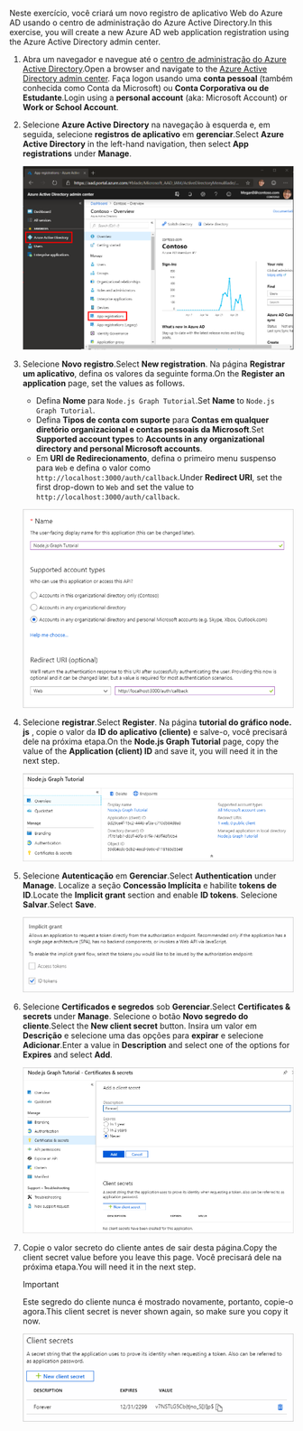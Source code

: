 <!-- markdownlint-disable MD002 MD041 -->

<span data-ttu-id="a5379-101">Neste exercício, você criará um novo registro de aplicativo Web do Azure AD usando o centro de administração do Azure Active Directory.</span><span class="sxs-lookup"><span data-stu-id="a5379-101">In this exercise, you will create a new Azure AD web application registration using the Azure Active Directory admin center.</span></span>

1. <span data-ttu-id="a5379-102">Abra um navegador e navegue até o [centro de administração do Azure Active Directory](https://aad.portal.azure.com).</span><span class="sxs-lookup"><span data-stu-id="a5379-102">Open a browser and navigate to the [Azure Active Directory admin center](https://aad.portal.azure.com).</span></span> <span data-ttu-id="a5379-103">Faça logon usando uma **conta pessoal** (também conhecida como Conta da Microsoft) ou **Conta Corporativa ou de Estudante**.</span><span class="sxs-lookup"><span data-stu-id="a5379-103">Login using a **personal account** (aka: Microsoft Account) or **Work or School Account**.</span></span>

1. <span data-ttu-id="a5379-104">Selecione **Azure Active Directory** na navegação à esquerda e, em seguida, selecione **registros de aplicativo** em **gerenciar**.</span><span class="sxs-lookup"><span data-stu-id="a5379-104">Select **Azure Active Directory** in the left-hand navigation, then select **App registrations** under **Manage**.</span></span>

    ![<span data-ttu-id="a5379-105">Uma captura de tela dos registros de aplicativo</span><span class="sxs-lookup"><span data-stu-id="a5379-105">A screenshot of the App registrations</span></span> ](./images/aad-portal-app-registrations.png)

1. <span data-ttu-id="a5379-106">Selecione **Novo registro**.</span><span class="sxs-lookup"><span data-stu-id="a5379-106">Select **New registration**.</span></span> <span data-ttu-id="a5379-107">Na página **Registrar um aplicativo**, defina os valores da seguinte forma.</span><span class="sxs-lookup"><span data-stu-id="a5379-107">On the **Register an application** page, set the values as follows.</span></span>

    - <span data-ttu-id="a5379-108">Defina **Nome** para `Node.js Graph Tutorial`.</span><span class="sxs-lookup"><span data-stu-id="a5379-108">Set **Name** to `Node.js Graph Tutorial`.</span></span>
    - <span data-ttu-id="a5379-109">Defina **Tipos de conta com suporte** para **Contas em qualquer diretório organizacional e contas pessoais da Microsoft**.</span><span class="sxs-lookup"><span data-stu-id="a5379-109">Set **Supported account types** to **Accounts in any organizational directory and personal Microsoft accounts**.</span></span>
    - <span data-ttu-id="a5379-110">Em **URI de Redirecionamento**, defina o primeiro menu suspenso para `Web` e defina o valor como `http://localhost:3000/auth/callback`.</span><span class="sxs-lookup"><span data-stu-id="a5379-110">Under **Redirect URI**, set the first drop-down to `Web` and set the value to `http://localhost:3000/auth/callback`.</span></span>

    ![Uma captura de tela da página registrar um aplicativo](./images/aad-register-an-app.png)

1. <span data-ttu-id="a5379-112">Selecione **registrar**.</span><span class="sxs-lookup"><span data-stu-id="a5379-112">Select **Register**.</span></span> <span data-ttu-id="a5379-113">Na página **tutorial do gráfico node. js** , copie o valor da **ID do aplicativo (cliente)** e salve-o, você precisará dele na próxima etapa.</span><span class="sxs-lookup"><span data-stu-id="a5379-113">On the **Node.js Graph Tutorial** page, copy the value of the **Application (client) ID** and save it, you will need it in the next step.</span></span>

    ![Uma captura de tela da ID do aplicativo do novo registro de aplicativo](./images/aad-application-id.png)

1. <span data-ttu-id="a5379-115">Selecione **Autenticação** em **Gerenciar**.</span><span class="sxs-lookup"><span data-stu-id="a5379-115">Select **Authentication** under **Manage**.</span></span> <span data-ttu-id="a5379-116">Localize a seção **Concessão Implícita** e habilite **tokens de ID**.</span><span class="sxs-lookup"><span data-stu-id="a5379-116">Locate the **Implicit grant** section and enable **ID tokens**.</span></span> <span data-ttu-id="a5379-117">Selecione **Salvar**.</span><span class="sxs-lookup"><span data-stu-id="a5379-117">Select **Save**.</span></span>

    ![Uma captura de tela da seção Grant implícita](./images/aad-implicit-grant.png)

1. <span data-ttu-id="a5379-119">Selecione **Certificados e segredos** sob **Gerenciar**.</span><span class="sxs-lookup"><span data-stu-id="a5379-119">Select **Certificates & secrets** under **Manage**.</span></span> <span data-ttu-id="a5379-120">Selecione o botão **Novo segredo do cliente**.</span><span class="sxs-lookup"><span data-stu-id="a5379-120">Select the **New client secret** button.</span></span> <span data-ttu-id="a5379-121">Insira um valor em **Descrição** e selecione uma das opções para **expirar** e selecione **Adicionar**.</span><span class="sxs-lookup"><span data-stu-id="a5379-121">Enter a value in **Description** and select one of the options for **Expires** and select **Add**.</span></span>

    ![Uma captura de tela da caixa de diálogo Adicionar um segredo do cliente](./images/aad-new-client-secret.png)

1. <span data-ttu-id="a5379-123">Copie o valor secreto do cliente antes de sair desta página.</span><span class="sxs-lookup"><span data-stu-id="a5379-123">Copy the client secret value before you leave this page.</span></span> <span data-ttu-id="a5379-124">Você precisará dele na próxima etapa.</span><span class="sxs-lookup"><span data-stu-id="a5379-124">You will need it in the next step.</span></span>

    > [!IMPORTANT]
    > <span data-ttu-id="a5379-125">Este segredo do cliente nunca é mostrado novamente, portanto, copie-o agora.</span><span class="sxs-lookup"><span data-stu-id="a5379-125">This client secret is never shown again, so make sure you copy it now.</span></span>

    ![Uma captura de tela do novo segredo do cliente recentemente adicionado](./images/aad-copy-client-secret.png)
